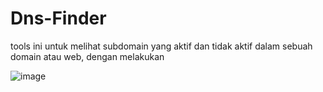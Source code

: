 # Dns-Finder
tools ini untuk melihat subdomain yang aktif dan tidak aktif dalam sebuah domain atau web, dengan melakukan 


![image](https://user-images.githubusercontent.com/114843063/197788098-edcf00d1-1e47-4efc-96c4-724df7456861.png)
